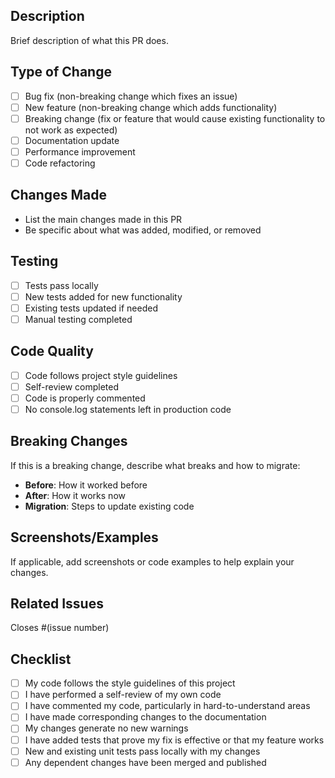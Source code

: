 ## Description
Brief description of what this PR does.

## Type of Change
- [ ] Bug fix (non-breaking change which fixes an issue)
- [ ] New feature (non-breaking change which adds functionality)
- [ ] Breaking change (fix or feature that would cause existing functionality to not work as expected)
- [ ] Documentation update
- [ ] Performance improvement
- [ ] Code refactoring

## Changes Made
- List the main changes made in this PR
- Be specific about what was added, modified, or removed

## Testing
- [ ] Tests pass locally
- [ ] New tests added for new functionality
- [ ] Existing tests updated if needed
- [ ] Manual testing completed

## Code Quality
- [ ] Code follows project style guidelines
- [ ] Self-review completed
- [ ] Code is properly commented
- [ ] No console.log statements left in production code

## Breaking Changes
If this is a breaking change, describe what breaks and how to migrate:
- **Before**: How it worked before
- **After**: How it works now
- **Migration**: Steps to update existing code

## Screenshots/Examples
If applicable, add screenshots or code examples to help explain your changes.

## Related Issues
Closes #(issue number)

## Checklist
- [ ] My code follows the style guidelines of this project
- [ ] I have performed a self-review of my own code
- [ ] I have commented my code, particularly in hard-to-understand areas
- [ ] I have made corresponding changes to the documentation
- [ ] My changes generate no new warnings
- [ ] I have added tests that prove my fix is effective or that my feature works
- [ ] New and existing unit tests pass locally with my changes
- [ ] Any dependent changes have been merged and published
